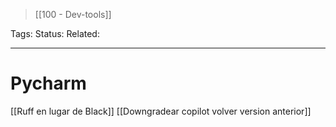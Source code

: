 > [[100 - Dev-tools]]

Tags: 
Status: 
Related: 

___

# Pycharm

[[Ruff en lugar de Black]]
[[Downgradear copilot volver version anterior]]